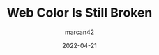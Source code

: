 ---
author: marcan42
date: 2022-04-21
permalink: false
tags:
  - websites
  - colors
  - web
target_url: https://webcolorisstillbroken.com/
title: Web Color Is Still Broken
---
